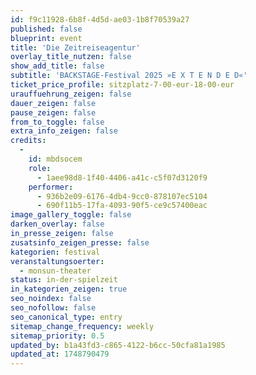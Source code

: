 ```yaml
---
id: f9c11928-6b8f-4d5d-ae03-1b8f70539a27
published: false
blueprint: event
title: 'Die Zeitreiseagentur'
overlay_title_nutzen: false
show_add_title: false
subtitle: 'BACKSTAGE-Festival 2025 »E X T E N D E D«'
ticket_price_profile: sitzplatz-7-00-eur-18-00-eur
urauffuehrung_zeigen: false
dauer_zeigen: false
pause_zeigen: false
from_to_toggle: false
extra_info_zeigen: false
credits:
  -
    id: mbdsocem
    role:
      - 1aee98d8-1f40-4406-a41c-c5f07d3120f9
    performer:
      - 936b2e09-6176-4db4-9cc0-878107ec5104
      - 690f11b5-17fa-4093-90f5-ce9c57400eac
image_gallery_toggle: false
darken_overlay: false
in_presse_zeigen: false
zusatsinfo_zeigen_presse: false
kategorien: festival
veranstaltungsoerter:
  - monsun-theater
status: in-der-spielzeit
in_kategorien_zeigen: true
seo_noindex: false
seo_nofollow: false
seo_canonical_type: entry
sitemap_change_frequency: weekly
sitemap_priority: 0.5
updated_by: b1a43fd3-c865-4122-b6cc-50cfa81a1985
updated_at: 1748790479
---
```

